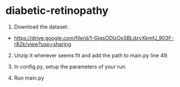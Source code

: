 # diabetic-retinopathy

1. Download the dataset:
- https://drive.google.com/file/d/1-GiqsODlzOxSBLdzyXkmfJ_903F-r82k/view?usp=sharing

2. Unzip it wherever seems fit and add the path to main.py line 49.

3. In config.py, setup the parameters of your run.

4. Run main.py
